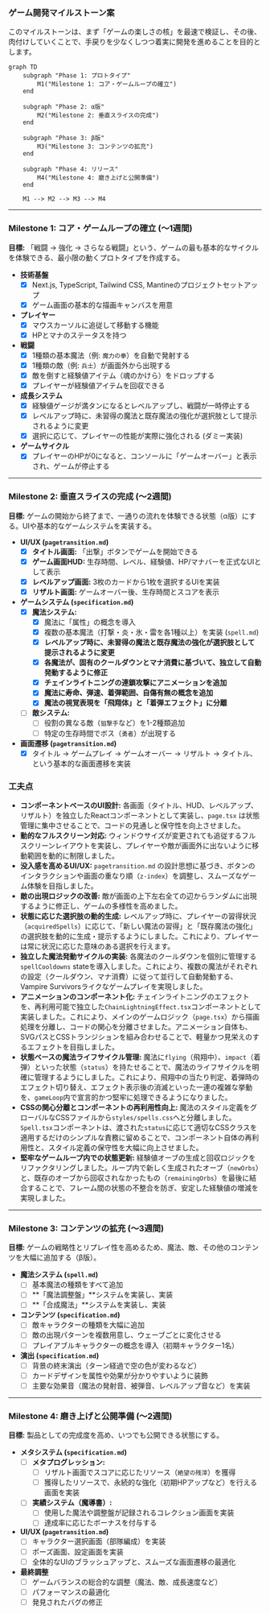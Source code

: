 ### ゲーム開発マイルストーン案

このマイルストーンは、まず「ゲームの楽しさの核」を最速で検証し、その後、肉付けしていくことで、手戻りを少なくしつつ着実に開発を進めることを目的とします。

```mermaid
graph TD
    subgraph "Phase 1: プロトタイプ"
        M1("Milestone 1: コア・ゲームループの確立")
    end
    
    subgraph "Phase 2: α版"
        M2("Milestone 2: 垂直スライスの完成")
    end

    subgraph "Phase 3: β版"
        M3("Milestone 3: コンテンツの拡充")
    end

    subgraph "Phase 4: リリース"
        M4("Milestone 4: 磨き上げと公開準備")
    end

    M1 --> M2 --> M3 --> M4
```

---

### Milestone 1: コア・ゲームループの確立 (～1週間)
**目標:** 「戦闘 → 強化 → さらなる戦闘」という、ゲームの最も基本的なサイクルを体験できる、最小限の動くプロトタイプを作成する。

-   **技術基盤**
    -   [x] Next.js, TypeScript, Tailwind CSS, Mantineのプロジェクトセットアップ
    -   [x] ゲーム画面の基本的な描画キャンバスを用意
-   **プレイヤー**
    -   [x] マウスカーソルに追従して移動する機能
    -   [x] HPとマナのステータスを持つ
-   **戦闘**
    -   [x] 1種類の基本魔法（例: `魔力の拳`）を自動で発射する
    -   [x] 1種類の敵（例: `兵士`）が画面外から出現する
    -   [x] 敵を倒すと経験値アイテム（魂のかけら）をドロップする
    -   [x] プレイヤーが経験値アイテムを回収できる
-   **成長システム**
    -   [x] 経験値ゲージが満タンになるとレベルアップし、戦闘が一時停止する
    -   [x] レベルアップ時に、未習得の魔法と既存魔法の強化が選択肢として提示されるように変更
    -   [x] 選択に応じて、プレイヤーの性能が実際に強化される (ダミー実装)
-   **ゲームサイクル**
    -   [x] プレイヤーのHPが0になると、コンソールに「ゲームオーバー」と表示され、ゲームが停止する

---

### Milestone 2: 垂直スライスの完成 (～2週間)
**目標:** ゲームの開始から終了まで、一通りの流れを体験できる状態（α版）にする。UIや基本的なゲームシステムを実装する。

-   **UI/UX (`pagetransition.md`)**
    -   [x] **タイトル画面:** 「出撃」ボタンでゲームを開始できる
    -   [x] **ゲーム画面HUD:** 生存時間、レベル、経験値、HP/マナバーを正式なUIとして表示
    -   [x] **レベルアップ画面:** 3枚のカードから1枚を選択するUIを実装
    -   [x] **リザルト画面:** ゲームオーバー後、生存時間とスコアを表示
-   **ゲームシステム (`specification.md`)**
    -   [x] **魔法システム:**
        -   [x] 魔法に「属性」の概念を導入
        -   [x] 複数の基本魔法（打撃・炎・氷・雷を各1種以上）を実装 (`spell.md`)
        -   [x] **レベルアップ時に、未習得の魔法と既存魔法の強化が選択肢として提示されるように変更**
        -   [x] **各魔法が、固有のクールダウンとマナ消費に基づいて、独立して自動発動するように修正**
        -   [x] **チェインライトニングの連鎖攻撃にアニメーションを追加**
        -   [x] **魔法に寿命、弾速、着弾範囲、自傷有無の概念を追加**
        -   [x] **魔法の視覚表現を「飛翔体」と「着弾エフェクト」に分離**
    -   [ ] **敵システム:**
        -   [ ] 役割の異なる敵（`狙撃手`など）を1-2種類追加
        -   [ ] 特定の生存時間でボス（`勇者`）が出現する
-   **画面遷移 (`pagetransition.md`)**
    -   [x] タイトル → ゲームプレイ → ゲームオーバー → リザルト → タイトル、という基本的な画面遷移を実装

### 工夫点

*   **コンポーネントベースのUI設計:** 各画面（タイトル、HUD、レベルアップ、リザルト）を独立したReactコンポーネントとして実装し、`page.tsx` は状態管理に集中させることで、コードの見通しと保守性を向上させました。
*   **動的なフルスクリーン対応:** ウィンドウサイズが変更されても追従するフルスクリーンレイアウトを実装し、プレイヤーや敵が画面外に出ないように移動範囲を動的に制限しました。
*   **没入感を高めるUI/UX:** `pagetransition.md` の設計思想に基づき、ボタンのインタラクションや画面の重なり順（`z-index`）を調整し、スムーズなゲーム体験を目指しました。
*   **敵の出現ロジックの改善:** 敵が画面の上下左右全ての辺からランダムに出現するように修正し、ゲームの多様性を高めました。
*   **状態に応じた選択肢の動的生成:** レベルアップ時に、プレイヤーの習得状況（`acquiredSpells`）に応じて、「新しい魔法の習得」と「既存魔法の強化」の選択肢を動的に生成・提示するようにしました。これにより、プレイヤーは常に状況に応じた意味のある選択を行えます。
*   **独立した魔法発動サイクルの実装:** 各魔法のクールダウンを個別に管理する`spellCooldowns` stateを導入しました。これにより、複数の魔法がそれぞれの設定（クールダウン、マナ消費）に従って並行して自動発動する、Vampire Survivorsライクなゲームプレイを実現しました。
*   **アニメーションのコンポーネント化:** チェインライトニングのエフェクトを、再利用可能で独立した`ChainLightningEffect.tsx`コンポーネントとして実装しました。これにより、メインのゲームロジック（`page.tsx`）から描画処理を分離し、コードの関心を分離させました。アニメーション自体も、SVGパスとCSSトランジションを組み合わせることで、軽量かつ見栄えのするエフェクトを目指しました。
*   **状態ベースの魔法ライフサイクル管理:**
    魔法に`flying`（飛翔中）、`impact`（着弾）といった状態（`status`）を持たせることで、魔法のライフサイクルを明確に管理するようにしました。これにより、飛翔中の当たり判定、着弾時のエフェクト切り替え、エフェクト表示後の消滅といった一連の複雑な挙動を、`gameLoop`内で宣言的かつ堅牢に処理できるようになりました。
*   **CSSの関心分離とコンポーネントの再利用性向上:**
    魔法のスタイル定義をグローバルなCSSファイルから`styles/spells.css`へと分離しました。`Spell.tsx`コンポーネントは、渡された`status`に応じて適切なCSSクラスを適用するだけのシンプルな責務に留めることで、コンポーネント自体の再利用性と、スタイル定義の保守性を大幅に向上させました。
*   **堅牢なゲームループ内での状態更新:**
    経験値オーブの生成と回収ロジックをリファクタリングしました。ループ内で新しく生成されたオーブ（`newOrbs`）と、既存のオーブから回収されなかったもの（`remainingOrbs`）を最後に結合することで、フレーム間の状態の不整合を防ぎ、安定した経験値の増減を実現しました。

---

### Milestone 3: コンテンツの拡充 (～3週間)
**目標:** ゲームの戦略性とリプレイ性を高めるため、魔法、敵、その他のコンテンツを大幅に追加する（β版）。

-   **魔法システム (`spell.md`)**
    -   [ ] 基本魔法の種類をすべて追加
    -   [ ] **「魔法調整盤」**システムを実装し、実装
    -   [ ] **「合成魔法」**システムを実装し、実装
-   **コンテンツ (`specification.md`)**
    -   [ ] 敵キャラクターの種類を大幅に追加
    -   [ ] 敵の出現パターンを複数用意し、ウェーブごとに変化させる
    -   [ ] プレイアブルキャラクターの概念を導入（初期キャラクター1名）
-   **演出 (`specification.md`)**
    -   [ ] 背景の終末演出（ターン経過で空の色が変わるなど）
    -   [ ] カードデザインを属性や効果が分かりやすいように装飾
    -   [ ] 主要な効果音（魔法の発射音、被弾音、レベルアップ音など）を実装

---

### Milestone 4: 磨き上げと公開準備 (～2週間)
**目標:** 製品としての完成度を高め、いつでも公開できる状態にする。

-   **メタシステム (`specification.md`)**
    -   [ ] **メタプログレッション:**
        -   [ ] リザルト画面でスコアに応じたリソース（`絶望の残滓`）を獲得
        -   [ ] 獲得したリソースで、永続的な強化（初期HPアップなど）を行える画面を実装
    -   [ ] **実績システム（魔導書）:**
        -   [ ] 使用した魔法や調整盤が記録されるコレクション画面を実装
        -   [ ] 達成率に応じたボーナスを付与する
-   **UI/UX (`pagetransition.md`)**
    -   [ ] キャラクター選択画面（部隊編成）を実装
    -   [ ] ポーズ画面、設定画面を実装
    -   [ ] 全体的なUIのブラッシュアップと、スムーズな画面遷移の最適化
-   **最終調整**
    -   [ ] ゲームバランスの総合的な調整（魔法、敵、成長速度など）
    -   [ ] パフォーマンスの最適化
    -   [ ] 発見されたバグの修正
